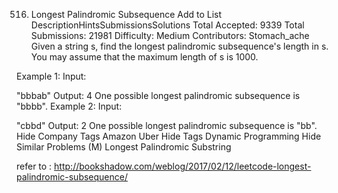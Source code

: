 516. Longest Palindromic Subsequence Add to List
DescriptionHintsSubmissionsSolutions
Total Accepted: 9339
Total Submissions: 21981
Difficulty: Medium
Contributors:
Stomach_ache
Given a string s, find the longest palindromic subsequence's length in s. You may assume that the maximum length of s is 1000.

Example 1:
Input:

"bbbab"
Output:
4
One possible longest palindromic subsequence is "bbbb".
Example 2:
Input:

"cbbd"
Output:
2
One possible longest palindromic subsequence is "bb".
Hide Company Tags Amazon Uber
Hide Tags Dynamic Programming
Hide Similar Problems (M) Longest Palindromic Substring

refer to : http://bookshadow.com/weblog/2017/02/12/leetcode-longest-palindromic-subsequence/

